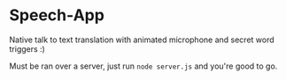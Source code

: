 # Speech-App
Native talk to text translation with animated microphone and secret word triggers :)

Must be ran over a server, just run `node server.js` and you're good to go.
